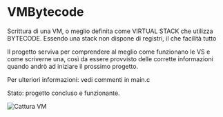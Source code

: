 # VMBytecode

Scrittura di una VM, o meglio definita come VIRTUAL STACK che utilizza BYTECODE. 
Essendo una stack non dispone di registri, il che facilità tutto

Il progetto serviva per comprendere al meglio come funzionano le VS e come scriverne una, così da essere provvisto delle corrette informazioni quando andrò ad iniziare il prossimo progetto.

Per ulteriori informazioni: vedi commenti in main.c

Stato: progetto concluso e funzionante.

![Cattura VM](https://user-images.githubusercontent.com/34747332/130459294-c37a8906-f4ce-49aa-921a-1c5a765596e8.JPG)
